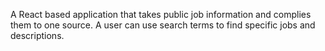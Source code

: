 A React based application that takes public job information and complies them to one source. A user can use search terms to find specific
jobs and descriptions.
